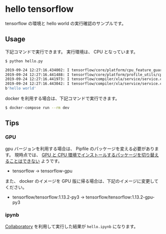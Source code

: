 # hello tensorflow

tensorflow の環境と hello world の実行確認のサンプルです。

## Usage

下記コマンドで実行できます。
実行環境は、 CPU となっています。

```sh
$ python hello.py

2019-09-24 12:27:16.434002: I tensorflow/core/platform/cpu_feature_guard.cc:141] Your CPU supports instructions that this TensorFlow binary was not compiled to use: AVX2 FMA
2019-09-24 12:27:16.441488: I tensorflow/core/platform/profile_utils/cpu_utils.cc:94] CPU Frequency: 2712000000 Hz
2019-09-24 12:27:16.441973: I tensorflow/compiler/xla/service/service.cc:150] XLA service 0x2052cd0 executing computations on platform Host. Devices:
2019-09-24 12:27:16.443042: I tensorflow/compiler/xla/service/service.cc:158]   StreamExecutor device (0): <undefined>, <undefined>
b'hello world'
```

docker を利用する場合は、下記コマンドで実行できます。

```sh
$ docker-compose run --rm dev
```

## Tips

### GPU

gpu バージョンを利用する場合は、 Pipfile のパッケージを変える必要があります。
現時点では、 [GPU と CPU 環境でインストールするパッケージを切り替えることはできない][halhorn] ようです。

- tensorflow -> tensorflow-gpu

また、 docker のイメージを GPU 版に帰る場合は、下記のイメージに変更してください。

- tensorflow/tensorflow:1.13.2-py3 -> tensorflow/tensorflow:1.13.2-gpu-py3

[halhorn]: https://qiita.com/halhorn/items/2fba53cf65e994b7de76

### ipynb

[Collaboratory][colab] を利用して実行した結果が `hello.ipynb` になります。

[colab]: https://colab.research.google.com/

